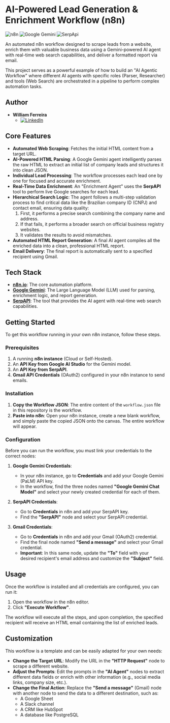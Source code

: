 # AI-Powered Lead Generation & Enrichment Workflow (n8n)

![n8n](https://img.shields.io/badge/n8n-121_189_163?style=for-the-badge&logo=n8n&logoColor=white)
![Google Gemini](https://img.shields.io/badge/Google_Gemini-8E75B2?style=for-the-badge&logo=google&logoColor=white)
![SerpApi](https://img.shields.io/badge/SerpApi-4A85C3?style=for-the-badge&logo=googlechrome&logoColor=white)

An automated n8n workflow designed to scrape leads from a website, enrich them with valuable business data using a Gemini-powered AI agent with real-time web search capabilities, and deliver a formatted report via email.

This project serves as a powerful example of how to build an "AI Agentic Workflow" where different AI agents with specific roles (Parser, Researcher) and tools (Web Search) are orchestrated in a pipeline to perform complex automation tasks.

## Author

-   **William Ferreira**
    -   [![LinkedIn](https://img.shields.io/badge/LinkedIn-williamrferreira-0077B5?style=flat-square&logo=linkedin)](https://www.linkedin.com/in/williamrferreira/)

## Core Features

-   **Automated Web Scraping**: Fetches the initial HTML content from a target URL.
-   **AI-Powered HTML Parsing**: A Google Gemini agent intelligently parses the raw HTML to extract an initial list of company leads and structures it into clean JSON.
-   **Individual Lead Processing**: The workflow processes each lead one by one for focused and accurate enrichment.
-   **Real-Time Data Enrichment**: An "Enrichment Agent" uses the **SerpAPI** tool to perform live Google searches for each lead.
-   **Hierarchical Search Logic**: The agent follows a multi-step validation process to find critical data like the Brazilian company ID (CNPJ) and contact email, ensuring data quality:
    1.  First, it performs a precise search combining the company name and address.
    2.  If that fails, it performs a broader search on official business registry websites.
    3.  It validates the results to avoid mismatches.
-   **Automated HTML Report Generation**: A final AI agent compiles all the enriched data into a clean, professional HTML report.
-   **Email Delivery**: The final report is automatically sent to a specified recipient using Gmail.

## Tech Stack

-   **[n8n.io](https://n8n.io/)**: The core automation platform.
-   **[Google Gemini](https://gemini.google.com/)**: The Large Language Model (LLM) used for parsing, enrichment logic, and report generation.
-   **[SerpAPI](https://serpapi.com/)**: The tool that provides the AI agent with real-time web search capabilities.

## Getting Started

To get this workflow running in your own n8n instance, follow these steps.

### Prerequisites

1.  A running **n8n instance** (Cloud or Self-Hosted).
2.  An **API Key from Google AI Studio** for the Gemini model.
3.  An **API Key from SerpAPI**.
4.  **Gmail API Credentials** (OAuth2) configured in your n8n instance to send emails.

### Installation

1.  **Copy the Workflow JSON**: The entire content of the `workflow.json` file in this repository is the workflow.
2.  **Paste into n8n**: Open your n8n instance, create a new blank workflow, and simply paste the copied JSON onto the canvas. The entire workflow will appear.

### Configuration

Before you can run the workflow, you must link your credentials to the correct nodes:

1.  **Google Gemini Credentials**:
    -   In your n8n instance, go to **Credentials** and add your Google Gemini (PaLM) API key.
    -   In the workflow, find the three nodes named **"Google Gemini Chat Model"** and select your newly created credential for each of them.

2.  **SerpAPI Credentials**:
    -   Go to **Credentials** in n8n and add your SerpAPI key.
    -   Find the **"SerpAPI"** node and select your SerpAPI credential.

3.  **Gmail Credentials**:
    -   Go to **Credentials** in n8n and add your Gmail (OAuth2) credential.
    -   Find the final node named **"Send a message"** and select your Gmail credential.
    -   **Important**: In this same node, update the **"To"** field with your desired recipient's email address and customize the **"Subject"** field.

## Usage

Once the workflow is installed and all credentials are configured, you can run it:

1.  Open the workflow in the n8n editor.
2.  Click **"Execute Workflow"**.

The workflow will execute all the steps, and upon completion, the specified recipient will receive an HTML email containing the list of enriched leads.

## Customization

This workflow is a template and can be easily adapted for your own needs:

-   **Change the Target URL**: Modify the URL in the **"HTTP Request"** node to scrape a different website.
-   **Adjust the Prompts**: Edit the prompts in the **"AI Agent"** nodes to extract different data fields or enrich with other information (e.g., social media links, company size, etc.).
-   **Change the Final Action**: Replace the **"Send a message"** (Gmail) node with another node to send the data to a different destination, such as:
    -   A Google Sheet
    -   A Slack channel
    -   A CRM like HubSpot
    -   A database like PostgreSQL
